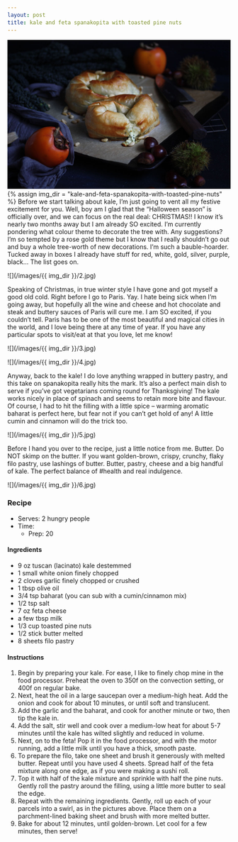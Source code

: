 ```yaml
---
layout: post
title: kale and feta spanakopita with toasted pine nuts
---
```

![](/images/kale-and-feta-spanakopita-with-toasted-pine-nuts/1.jpg)
{% assign img_dir = "kale-and-feta-spanakopita-with-toasted-pine-nuts" %}
Before we start talking about kale, I’m just going to vent all my festive excitement for you. Well, boy am I glad that the “Halloween season” is officially over, and we can focus on the real deal: CHRISTMAS!! I know it’s nearly two months away but I am already SO excited. I’m currently pondering what colour theme to decorate the tree with. Any suggestions? I’m so tempted by a rose gold theme but I know that I really shouldn’t go out and buy a whole tree-worth of new decorations. I’m such a bauble-hoarder. Tucked away in boxes I already have stuff for red, white, gold, silver, purple, black… The list goes on.

![](/images/{{ img_dir }}/2.jpg)

Speaking of Christmas, in true winter style I have gone and got myself a good old cold. Right before I go to Paris. Yay. I hate being sick when I’m going away, but hopefully all the wine and cheese and hot chocolate and steak and buttery sauces of Paris will cure me. I am SO excited, if you couldn’t tell. Paris has to be one of the most beautiful and magical cities in the world, and I love being there at any time of year. If you have any particular spots to visit/eat at that you love, let me know!

![](/images/{{ img_dir }}/3.jpg)

![](/images/{{ img_dir }}/4.jpg)

Anyway, back to the kale! I do love anything wrapped in buttery pastry, and this take on spanakopita really hits the mark. It’s also a perfect main dish to serve if you’ve got vegetarians coming round for Thanksgiving! The kale works nicely in place of spinach and seems to retain more bite and flavour. Of course, I had to hit the filling with a little spice – warming aromatic baharat is perfect here, but fear not if you can’t get hold of any! A little cumin and cinnamon will do the trick too.

![](/images/{{ img_dir }}/5.jpg)

Before I hand you over to the recipe, just a little notice from me. Butter. Do NOT skimp on the butter. If you want golden-brown, crispy, crunchy, flaky filo pastry, use lashings of butter. Butter, pastry, cheese and a big handful of kale. The perfect balance of #health and real indulgence.

![](/images/{{ img_dir }}/6.jpg)

### Recipe
+ Serves: 2 hungry people
+ Time:
  + Prep: 20
#### Ingredients
+ 9 oz tuscan (lacinato) kale destemmed
+ 1 small white onion finely chopped
+ 2 cloves garlic finely chopped or crushed
+ 1 tbsp olive oil
+ 3/4 tsp baharat (you can sub with a cumin/cinnamon mix)
+ 1/2 tsp salt
+ 7 oz feta cheese
+ a few tbsp milk
+ 1/3 cup toasted pine nuts
+ 1/2 stick butter melted
+ 8 sheets filo pastry

#### Instructions
1. Begin by preparing your kale. For ease, I like to finely chop mine in the food processor. Preheat the oven to 350f on the convection setting, or 400f on regular bake.  
1. Next, heat the oil in a large saucepan over a medium-high heat. Add the onion and cook for about 10 minutes, or until soft and translucent.
1. Add the garlic and the baharat, and cook for another minute or two, then tip the kale in.
1. Add the salt, stir well and cook over a medium-low heat for about 5-7 minutes until the kale has wilted slightly and reduced in volume. 
1. Next, on to the feta! Pop it in the food processor, and with the motor running, add a little milk until you have a thick, smooth paste. 
1. To prepare the filo, take one sheet and brush it generously with melted butter. Repeat until you have used 4 sheets. Spread half of the feta mixture along one edge, as if you were making a sushi roll. 
1. Top it with half of the kale mixture and sprinkle with half the pine nuts. Gently roll the pastry around the filling, using a little more butter to seal the edge. 
1. Repeat with the remaining ingredients. Gently, roll up each of your parcels into a swirl, as in the pictures above. Place them on a parchment-lined baking sheet and brush with more melted butter. 
1. Bake for about 12 minutes, until golden-brown. Let cool for a few minutes, then serve!
